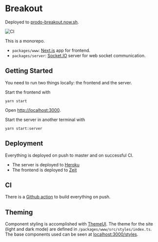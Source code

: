 # Breakout

Deployed to [prodo-breakout.now.sh](https://prodo-breakout.now.sh).

![CI](https://github.com/prodo-dev/breakout/workflows/CI/badge.svg)

This is a monorepo.

- `packages/www`: [Next.js](https://nextjs.org/) app for frontend.
- `packages/server`: [Socket.IO](https://socket.io/) server for web socket communication.

## Getting Started

You need to run two things locally: the frontend and the server.

Start the frontend with

```
yarn start
```

Open [http://localhost:3000](http://localhost:3000).

Start the server in another terminal with

```
yarn start:server
```

## Deployment

Everything is deployed on push to master and on successful CI.

- The server is deployed to [Heroku](https://dashboard.heroku.com/)
- The frontend is deployed to [Zeit](zeit.co/)

## CI

There is a [Github action](https://github.com/prodo-dev/breakout/actions) to build everything on push.

## Theming

Component styling is accomplished with [ThemeUI](https://theme-ui.com/). The
theme for the site (light and dark mode) are defined in
`/packages/www/src/styles/index.ts`. The base components used can be seen at
[localhost:3000/styles](http://localhost:3000/styles).

